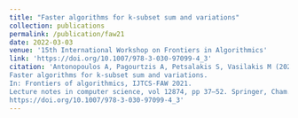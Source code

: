 ```yaml
---
title: "Faster algorithms for k-subset sum and variations"
collection: publications
permalink: /publication/faw21
date: 2022-03-03
venue: '15th International Workshop on Frontiers in Algorithmics'
link: 'https://doi.org/10.1007/978-3-030-97099-4_3'
citation: 'Antonopoulos A, Pagourtzis A, Petsalakis S, Vasilakis M (2021)
Faster algorithms for k-subset sum and variations.
In: Frontiers of algorithmics, IJTCS-FAW 2021.
Lecture notes in computer science, vol 12874, pp 37–52. Springer, Cham.
https://doi.org/10.1007/978-3-030-97099-4_3'
---
```

